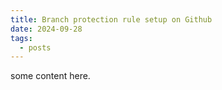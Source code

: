 ```yaml
---
title: Branch protection rule setup on Github
date: 2024-09-28
tags:
  - posts
---
```

some content here.
